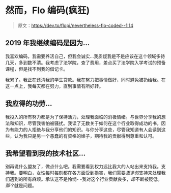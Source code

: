 # 然而，Flo 编码(疯狂)

> 原文：<https://dev.to/flopi/nevertheless-flo-coded--1l14>

## 2019 年我继续编码是因为...

我喜欢编码，我需要养活自己，但我会诚实...我质疑我是不是应该在这个领域多待几天，多到数不清。我考虑了法学院，查了费用，差点买了法学院入学考试的预备课程，但是找不到我的借记卡。

我累了。我正在还清我的学生贷款。我在努力把事情做好，同时避免被扔给我。在这一点上，我每天都在努力，直到事情有所好转。

## 我应得的功劳...

我投入的所有努力都是为了保持活力，处理我面临的消极情绪。与世界分享我的想法和知识，尽管我害怕被骚扰。我读了无数关于如何在这个行业取得成功的书，因为有能力的人拒绝与我分享他们的知识。与你分享这些，尽管我知道有人会读到这些，认为我只是另一个愚蠢的有资格的婊子，期待我的贡献得到尊重和认可。

## 我希望看到我的技术社区...

别再说什么盟友了，做点什么吧。我需要看到权力远比我大的人站出来支持我。支持我。要明白，女性每时每刻都在各方面受到损害，我们需要*更多的*支持来处理我们遇到的所有麻烦。承认这不是怜悯- -我对这个行业贡献良多，却不断被贬低。*那个*就是问题。